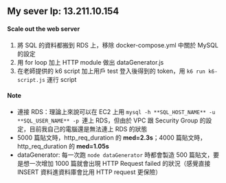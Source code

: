 ## My sever Ip: 13.211.10.154

#### Scale out the web server

1. 將 SQL 的資料都搬到 RDS 上，移除 docker-compose.yml 中關於 MySQL 的設定
1. 用 for loop 加上 HTTP module 做出 dataGenerator.js
1. 在老師提供的 k6 script 加上用戶 test 登入後得到的 token，用 `k6 run k6-script.js` 運行 script

#### Note

- 連接 RDS：理論上來說可以在 EC2 上用 `mysql -h **SQL_HOST_NAME** -u **SQL_USER_NAME** -p `連上 RDS，但由於 VPC 跟 Security Group 的設定，目前我自己的電腦還是無法連上 RDS 的狀態
- 5000 篇貼文時，http_req_duration 的 **med=2.3s**；4000 篇貼文時，http_req_duration 的 **med=1.05s**
- dataGenerator: 每一次跑 `node dataGenerator` 時都會製造 500 篇貼文，要是想一次增加 1000 篇就會出現 HTTP Request failed 的狀況（感覺直接 INSERT 資料進資料庫會比用 HTTP request 更保險）
